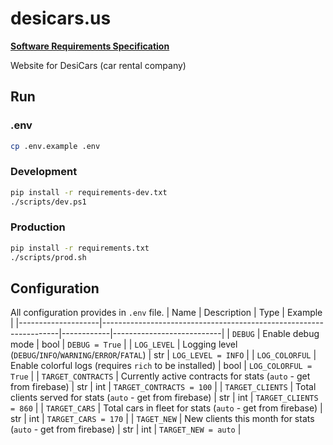 # desicars.us
**[Software Requirements Specification](./SRS.docx)**

Website for DesiCars (car rental company)

## Run
### .env
```bash
cp .env.example .env
```

### Development
```bash
pip install -r requirements-dev.txt
./scripts/dev.ps1
```
### Production
```bash
pip install -r requirements.txt
./scripts/prod.sh
```

## Configuration
All configuration provides in `.env` file.
| Name               | Description                                                       | Type       | Example                   |
|--------------------|-------------------------------------------------------------------|------------|---------------------------|
| `DEBUG`            | Enable debug mode                                                 | bool       | `DEBUG = True`            |
| `LOG_LEVEL`        | Logging level (`DEBUG`/`INFO`/`WARNING`/`ERROR`/`FATAL`)          | str        | `LOG_LEVEL = INFO`        |
| `LOG_COLORFUL`     | Enable colorful logs (requires `rich` to be installed)            | bool       | `LOG_COLORFUL = True`     |
| `TARGET_CONTRACTS` | Currently active contracts for stats (`auto` - get from firebase) | str \| int | `TARGET_CONTRACTS = 100`  |
| `TARGET_CLIENTS`   | Total clients served for stats (`auto` - get from firebase)       | str \| int | `TARGET_CLIENTS = 860`    |
| `TARGET_CARS`      | Total cars in fleet for stats (`auto` - get from firebase)        | str \| int | `TARGET_CARS = 170`       |
| `TAGET_NEW`        | New clients this month for stats (`auto` - get from firebase)     | str \| int | `TARGET_NEW = auto`       |

